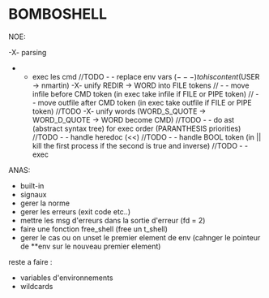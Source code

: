 # BOMBOSHELL

NOE:

-X- parsing
- - exec les cmd
//TODO	- - replace env vars ($---) to his content ($USER -> nmartin)
		-X- unify REDIR -> WORD into FILE tokens
//	- - move infile before CMD token (in exec take infile if FILE or PIPE token)
//	- - move outfile after CMD token (in exec take outfile if FILE or PIPE token)
//TODO	-X- unify words (WORD_S_QUOTE -> WORD_D_QUOTE -> WORD become CMD)
//TODO	- - do ast (abstract syntax tree) for exec order (PARANTHESIS priorities)
//TODO	- - handle heredoc (<<)
//TODO	- - handle BOOL token (in || kill the first process if the second is true and inverse)
//TODO	- - exec

ANAS:

- built-in
- signaux
- gerer la norme
- gerer les erreurs (exit code etc..)
- mettre les msg d'erreurs dans la sortie d'erreur (fd = 2)
- faire une fonction free_shell (free un t_shell)
- gerer le cas ou on unset le premier element de env (cahnger le pointeur de **env sur le nouveau premier element)

reste a faire :

- variables d'environnements
- wildcards
